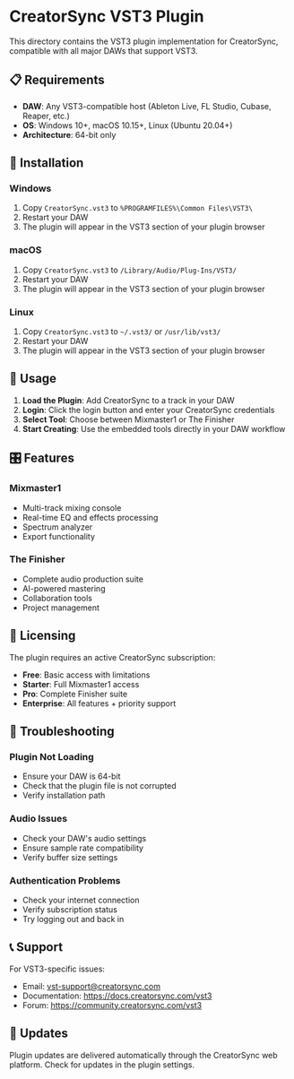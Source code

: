 # CreatorSync VST3 Plugin

This directory contains the VST3 plugin implementation for CreatorSync, compatible with all major DAWs that support VST3.

## 📋 Requirements

- **DAW**: Any VST3-compatible host (Ableton Live, FL Studio, Cubase, Reaper, etc.)
- **OS**: Windows 10+, macOS 10.15+, Linux (Ubuntu 20.04+)
- **Architecture**: 64-bit only

## 🔧 Installation

### Windows
1. Copy `CreatorSync.vst3` to `%PROGRAMFILES%\Common Files\VST3\`
2. Restart your DAW
3. The plugin will appear in the VST3 section of your plugin browser

### macOS
1. Copy `CreatorSync.vst3` to `/Library/Audio/Plug-Ins/VST3/`
2. Restart your DAW
3. The plugin will appear in the VST3 section of your plugin browser

### Linux
1. Copy `CreatorSync.vst3` to `~/.vst3/` or `/usr/lib/vst3/`
2. Restart your DAW
3. The plugin will appear in the VST3 section of your plugin browser

## 🚀 Usage

1. **Load the Plugin**: Add CreatorSync to a track in your DAW
2. **Login**: Click the login button and enter your CreatorSync credentials
3. **Select Tool**: Choose between Mixmaster1 or The Finisher
4. **Start Creating**: Use the embedded tools directly in your DAW workflow

## 🎛️ Features

### Mixmaster1
- Multi-track mixing console
- Real-time EQ and effects processing
- Spectrum analyzer
- Export functionality

### The Finisher
- Complete audio production suite
- AI-powered mastering
- Collaboration tools
- Project management

## 🔐 Licensing

The plugin requires an active CreatorSync subscription:
- **Free**: Basic access with limitations
- **Starter**: Full Mixmaster1 access
- **Pro**: Complete Finisher suite
- **Enterprise**: All features + priority support

## 🐛 Troubleshooting

### Plugin Not Loading
- Ensure your DAW is 64-bit
- Check that the plugin file is not corrupted
- Verify installation path

### Audio Issues
- Check your DAW's audio settings
- Ensure sample rate compatibility
- Verify buffer size settings

### Authentication Problems
- Check your internet connection
- Verify subscription status
- Try logging out and back in

## 📞 Support

For VST3-specific issues:
- Email: vst-support@creatorsync.com
- Documentation: https://docs.creatorsync.com/vst3
- Forum: https://community.creatorsync.com/vst3

## 🔄 Updates

Plugin updates are delivered automatically through the CreatorSync web platform. Check for updates in the plugin settings.
